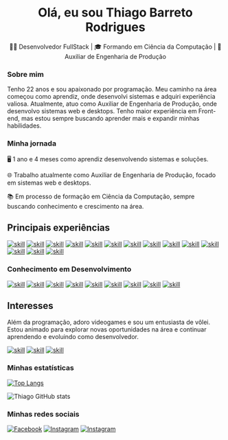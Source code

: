 <h1 align="center" >Olá, eu sou Thiago Barreto Rodrigues</h1>

<p align="center">👨‍💻 Desenvolvedor FullStack | 🎓 Formando em Ciência da Computação | 🏢 Auxiliar de Engenharia de Produção</p>

### Sobre mim
Tenho 22 anos e sou apaixonado por programação. Meu caminho na área começou como aprendiz, onde desenvolvi sistemas e adquiri experiência valiosa. Atualmente, atuo como Auxiliar de Engenharia de Produção, onde desenvolvo sistemas web e desktops. Tenho maior experiência em Front-end, mas estou sempre buscando aprender mais e expandir minhas habilidades.

### Minha jornada

<p>🖥️ 1 ano e 4 meses como aprendiz desenvolvendo sistemas e soluções.</p>
<p>🌐 Trabalho atualmente como Auxiliar de Engenharia de Produção, focado em sistemas web e desktops.</p>
<p>📚 Em processo de formação em Ciência da Computação, sempre buscando conhecimento e crescimento na área.</p>

## Principais experiências

[![skill](https://img.shields.io/badge/HTML5-E34F26?style=for-the-badge&logo=html5&logoColor=white)]()
[![skill](https://img.shields.io/badge/CSS3-1572B6?style=for-the-badge&logo=css3&logoColor=white)]()
[![skill](https://img.shields.io/badge/TypeScript-007ACC?style=for-the-badge&logo=typescript&logoColor=white)]()
[![skill](https://img.shields.io/badge/JavaScript-323330?style=for-the-badge&logo=javascript&logoColor=F7DF1E)]()
[![skill](https://img.shields.io/badge/Node.js-43853D?style=for-the-badge&logo=node.js&logoColor=white)]()
[![skill](https://img.shields.io/badge/React-20232A?style=for-the-badge&logo=react&logoColor=61DAFB)]()
[![skill](https://img.shields.io/badge/Next.js-000?style=for-the-badge&logo=next.js&logoColor=61DAFB)]()
[![skill](https://img.shields.io/badge/Shadcnui-000?style=for-the-badge&logo=shadcnui&logoColor=61DAFB)]()
[![skill](https://img.shields.io/badge/Tailwind_CSS-38B2AC?style=for-the-badge&logo=tailwind-css&logoColor=white)]()
[![skill](https://img.shields.io/badge/Bootstrap-563D7C?style=for-the-badge&logo=bootstrap&logoColor=white)]()
[![skill](https://img.shields.io/badge/Material--UI-0081CB?style=for-the-badge&logo=mui&logoColor=white)]()
[![skill](https://img.shields.io/badge/Markdown-000000?style=for-the-badge&logo=markdown&logoColor=white)]()
[![skill](https://img.shields.io/badge/MySQL-00000F?style=for-the-badge&logo=mysql&logoColor=white)]()
[![skill](https://img.shields.io/badge/Express.js-404D59?style=for-the-badge&logo=express.jsh&logoColor=white)]()


### Conhecimento em Desenvolvimento

[![skill](https://img.shields.io/badge/C-00599C?style=for-the-badge&logo=c&logoColor=white)]()
[![skill](https://img.shields.io/badge/C%2B%2B-00599C?style=for-the-badge&logo=c%2B%2B&logoColor=white)]()
[![skill](https://img.shields.io/badge/C%23-239120?style=for-the-badge&logo=c-sharp&logoColor=white)]()
[![skill](https://img.shields.io/badge/Python-14354C?style=for-the-badge&logo=python&logoColor=white)]()
[![skill](https://img.shields.io/badge/Java-ED8B00?style=for-the-badge&logo=openjdk&logoColor=white)]()
[![skill](https://img.shields.io/badge/SQLite-07405E?style=for-the-badge&logo=sqlite&logoColor=white)]()
[![skill](https://img.shields.io/badge/MongoDB-4EA94B?style=for-the-badge&logo=mongodb&logoColor=white)]()
[![skill](https://img.shields.io/badge/PostgreSQL-316192?style=for-the-badge&logo=postgresql&logoColor=white)]()
[![skill](https://img.shields.io/badge/Unity-100000?style=for-the-badge&logo=unity&logoColor=white)]()

## Interesses
Além da programação, adoro videogames e sou um entusiasta de vôlei. Estou animado para explorar novas oportunidades na área e continuar aprendendo e evoluindo como desenvolvedor.

[![skill](https://img.shields.io/badge/Steam-000000?style=for-the-badge&logo=steam&logoColor=white)]()
[![skill](https://img.shields.io/badge/Riot_Games-D32936?style=for-the-badge&logo=riot-games&logoColor=white)]()
[![skill](	https://img.shields.io/badge/Counter_Strike-000000?style=for-the-badge&logo=counter-strike&logoColor=white)]()

### Minhas estatísticas

[![Top Langs](https://github-readme-stats.vercel.app/api/top-langs/?username=Thiago-Barreto-R&layout=compact)](https://github.com/anuraghazra/github-readme-stats)


![Thiago GitHub stats](https://github-readme-stats.vercel.app/api?username=Thiago-Barreto-R&show_icons=true&theme=radical)

### Minhas redes sociais

[![Facebook](https://img.shields.io/badge/Facebook-1877F2?style=for-the-badge&logo=facebook&logoColor=white)](https://mobile.facebook.com/profile.php)
[![Instagram](https://img.shields.io/badge/Instagram-E4405F?style=for-the-badge&logo=instagram&logoColor=white)](https://www.instagram.com/dev_rodrigues/)
[![Instagram](https://img.shields.io/badge/LinkedIn-0077B5?style=for-the-badge&logo=linkedin&logoColor=white)](https://www.linkedin.com/in/thiago-barreto-rodrigues/)
